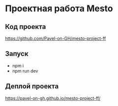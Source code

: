 # Проектная работа Mesto

## Код проекта

https://github.com/Pavel-on-GH/mesto-project-ff

## Запуск

- npm i
- npm run dev

## Деплой проекта

https://pavel-on-gh.github.io/mesto-project-ff/
